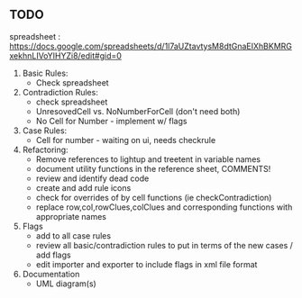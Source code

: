## TODO

spreadsheet : https://docs.google.com/spreadsheets/d/1l7aUZtavtysM8dtGnaEIXhBKMRGxekhnLIVoYIHYZi8/edit#gid=0

 1. Basic Rules:
     - Check spreadsheet
 2. Contradiction Rules:
     - check spreadsheet
     - UnresovedCell vs. NoNumberForCell (don't need both)
     - No Cell for Number - implement w/ flags
 3. Case Rules:
     - Cell for number - waiting on ui, needs checkrule
 4. Refactoring:
    - Remove references to lightup and treetent in variable names
    - document utility functions in the reference sheet, COMMENTS!
    - review and identify dead code
    - create and add rule icons
    - check for overrides of by cell functions (ie checkContradiction)
    - replace row,col,rowClues,colClues and corresponding functions with appropriate names
 5. Flags
    - add to all case rules
    - review all basic/contradiction rules to put in terms of the new cases / add flags
    - edit importer and exporter to include flags in xml file format
 6. Documentation
    - UML diagram(s)